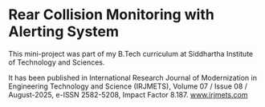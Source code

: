 # Rear Collision Monitoring with Alerting System
 
This mini-project was part of my B.Tech curriculum at Siddhartha Institute of Technology and Sciences. 
 
It has been published in International Research Journal of Modernization in Engineering Technology and Science (IRJMETS), Volume 07 / Issue 08 / August-2025, e-ISSN 2582-5208, Impact Factor 8.187. 
www.irjmets.com 
